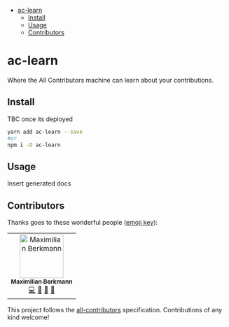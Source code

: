 <!-- START doctoc generated TOC please keep comment here to allow auto update -->
<!-- DON'T EDIT THIS SECTION, INSTEAD RE-RUN doctoc TO UPDATE -->

- [ac-learn](#ac-learn)
  - [Install](#install)
  - [Usage](#usage)
  - [Contributors](#contributors)

<!-- END doctoc generated TOC please keep comment here to allow auto update -->

# ac-learn

Where the All Contributors machine can learn about your contributions.

## Install

TBC once its deployed

```bash
yarn add ac-learn --save
#or
npm i -D ac-learn
```

## Usage

Insert generated docs

## Contributors

<!-- ALL-CONTRIBUTORS-LIST:START - Do not remove or modify this section -->
<!-- prettier-ignore -->
Thanks goes to these wonderful people ([emoji key](https://allcontributors.org/docs/en/emoji-key)):

<table><tr><td align="center"><a href="http://maxcubing.wordpress.com"><img src="https://avatars0.githubusercontent.com/u/8260834?v=4" width="100px;" alt="Maximilian Berkmann"/><br /><sub><b>Maximilian Berkmann</b></sub></a><br /><a href="https://github.com/Berkmann18/json-fixer/commits?author=Berkmann18" title="Code">💻</a> <a href="https://github.com/Berkmann18/json-fixer/commits?author=Berkmann18" title="Documentation">📖</a> <a href="#ideas-Berkmann18" title="Ideas, Planning, & Feedback">🤔</a> <a href="#maintenance-Berkmann18" title="Maintenance">🚧</a></td></tr></table>

<!-- ALL-CONTRIBUTORS-LIST:END -->

This project follows the [all-contributors](https://github.com/all-contributors/all-contributors) specification. Contributions of any kind welcome!
